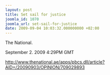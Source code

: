 ```yaml
---
layout: post
title: Set sail for justice
joomla_id: 1070
joomla_url: set-sail-for-justice
date: 2009-09-04 10:03:32.000000000 +02:00
---
```

<p>The National.</p>
<p>September 2. 2009 4:29PM GMT</p>
<p><a title="national" href="http://www.thenational.ae/apps/pbcs.dll/article?AID=/20090903/OPINION/709029893">http://www.thenational.ae/apps/pbcs.dll/article?AID=/20090903/OPINION/709029893</a></p>
